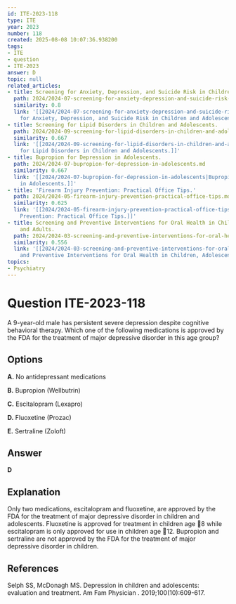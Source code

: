 ```yaml
---
id: ITE-2023-118
type: ITE
year: 2023
number: 118
created: 2025-08-08 10:07:36.938200
tags:
- ITE
- question
- ITE-2023
answer: D
topic: null
related_articles:
- title: Screening for Anxiety, Depression, and Suicide Risk in Children and Adolescents.
  path: 2024/2024-07-screening-for-anxiety-depression-and-suicide-risk-in-childre.md
  similarity: 0.8
  link: '[[2024/2024-07-screening-for-anxiety-depression-and-suicide-risk-in-childre|Screening
    for Anxiety, Depression, and Suicide Risk in Children and Adolescents.]]'
- title: Screening for Lipid Disorders in Children and Adolescents.
  path: 2024/2024-09-screening-for-lipid-disorders-in-children-and-adolescents.md
  similarity: 0.667
  link: '[[2024/2024-09-screening-for-lipid-disorders-in-children-and-adolescents|Screening
    for Lipid Disorders in Children and Adolescents.]]'
- title: Bupropion for Depression in Adolescents.
  path: 2024/2024-07-bupropion-for-depression-in-adolescents.md
  similarity: 0.667
  link: '[[2024/2024-07-bupropion-for-depression-in-adolescents|Bupropion for Depression
    in Adolescents.]]'
- title: 'Firearm Injury Prevention: Practical Office Tips.'
  path: 2024/2024-05-firearm-injury-prevention-practical-office-tips.md
  similarity: 0.625
  link: '[[2024/2024-05-firearm-injury-prevention-practical-office-tips|Firearm Injury
    Prevention: Practical Office Tips.]]'
- title: Screening and Preventive Interventions for Oral Health in Children, Adolescents,
    and Adults.
  path: 2024/2024-03-screening-and-preventive-interventions-for-oral-health-in-ch.md
  similarity: 0.556
  link: '[[2024/2024-03-screening-and-preventive-interventions-for-oral-health-in-ch|Screening
    and Preventive Interventions for Oral Health in Children, Adolescents, and Adults.]]'
topics:
- Psychiatry
---
```


# Question ITE-2023-118

A 9-year-old male has persistent severe depression despite cognitive behavioral therapy. Which one of the following medications is approved by the FDA for the treatment of major depressive disorder in this age group?

## Options

**A.** No antidepressant medications

**B.** Bupropion (Wellbutrin)

**C.** Escitalopram (Lexapro)

**D.** Fluoxetine (Prozac)

**E.** Sertraline (Zoloft)

## Answer

**D**

## Explanation

Only two medications, escitalopram and fluoxetine, are approved by the FDA for the treatment of major depressive disorder in children and adolescents. Fluoxetine is approved for treatment in children age 8 while escitalopram is only approved for use in children age 12. Bupropion and sertraline are not approved by the FDA for the treatment of major depressive disorder in children.

## References

Selph SS, McDonagh MS. Depression in children and adolescents: evaluation and treatment. Am Fam Physician . 2019;100(10):609-617.
